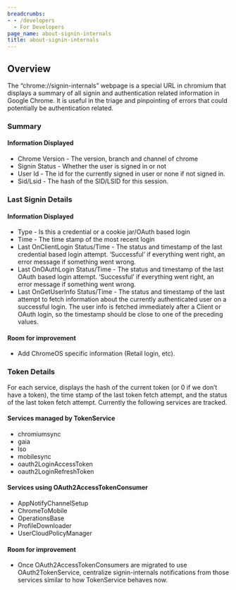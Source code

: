 ```yaml
---
breadcrumbs:
- - /developers
  - For Developers
page_name: about-signin-internals
title: about-signin-internals
---
```


## Overview

The “chrome://signin-internals” webpage is a special URL in chromium that
displays a summary of all signin and authentication related information in
Google Chrome. It is useful in the triage and pinpointing of errors that could
potentially be authentication related.

### Summary

#### Information Displayed

*   Chrome Version - The version, branch and channel of chrome
*   Signin Status - Whether the user is signed in or not
*   User Id - The id for the currently signed in user or none if not signed in.
*   Sid/Lsid - The hash of the SID/LSID for this session.

### Last Signin Details

#### Information Displayed

*   Type - Is this a credential or a cookie jar/OAuth based login
*   Time - The time stamp of the most recent login
*   Last OnClientLogin Status/Time - The status and timestamp of the last
    credential based login attempt. ‘Successful’ if everything went right, an
    error message if something went wrong.
*   Last OnOAuthLogin Status/Time - The status and timestamp of the last OAuth
    based login attempt. ‘Successful’ if everything went right, an error message
    if something went wrong.
*   Last OnGetUserInfo Status/Time - The status and timestamp of the last
    attempt to fetch information about the currently authenticated user on a
    successful login. The user info is fetched immediately after a Client or
    OAuth login, so the timestamp should be close to one of the preceding
    values.

#### Room for improvement

*   Add ChromeOS specific information (Retail login, etc).

### Token Details

For each service, displays the hash of the current token (or 0 if we don’t have
a token), the time stamp of the last token fetch attempt, and the status of the
last token fetch attempt. Currently the following services are tracked.

#### Services managed by TokenService

*   chromiumsync
*   gaia
*   lso
*   mobilesync
*   oauth2LoginAccessToken
*   oauth2LoginRefreshToken

#### Services using OAuth2AccessTokenConsumer

*   AppNotifyChannelSetup
*   ChromeToMobile
*   OperationsBase
*   ProfileDownloader
*   UserCloudPolicyManager

#### Room for improvement

*   Once OAuth2AccessTokenConsumers are migrated to use
    OAuth2TokenService, centralize signin-internals notifications from
    those services similar to how TokenService behaves now.
